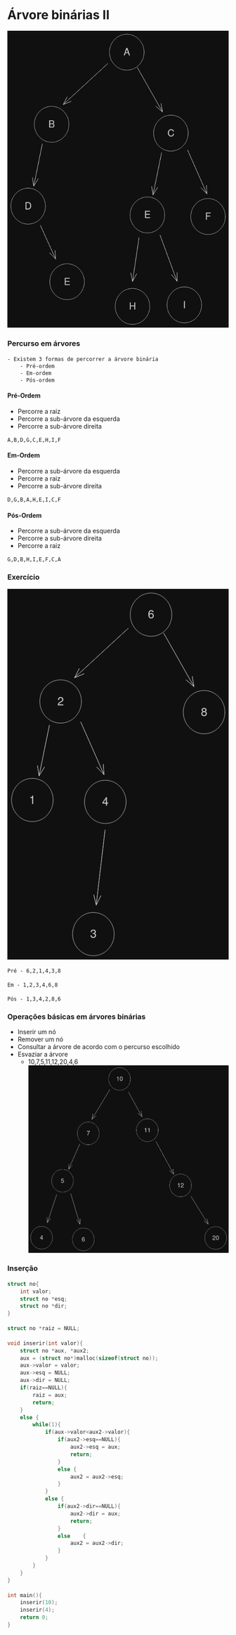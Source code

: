 # Árvore binárias II

![Representação](./ED0.png)

### Percurso em árvores
	- Existem 3 formas de percorrer a árvore binária
		- Pré-ordem
		- Em-ordem
		- Pós-ordem

#### Pré-Ordem

- Percorre a raiz
- Percorre a sub-árvore da esquerda
- Percorre a sub-árvore direita

```
A,B,D,G,C,E,H,I,F
```

#### Em-Ordem

- Percorre a sub-árvore da esquerda
- Percorre a raiz
- Percorre a sub-árvore direita

```
D,G,B,A,H,E,I,C,F
```

#### Pós-Ordem

- Percorre a sub-árvore da esquerda
- Percorre a sub-árvore direita
- Percorre a raiz

```
G,D,B,H,I,E,F,C,A
```

### Exercício

![Exercício1](./ED1.png)

```
Pré - 6,2,1,4,3,8

Em - 1,2,3,4,6,8

Pós - 1,3,4,2,8,6
```

### Operações básicas em árvores binárias

- Inserir um nó
- Remover um nó
- Consultar a árvore de acordo com o percurso escolhido
- Esvaziar a árvore
	- 10,7,5,11,12,20,4,6
![Representação](./ED2.png)

### Inserção

```c
struct no{
	int valor;
	struct no *esq;
	struct no *dir;
}

struct no *raiz = NULL;

void inserir(int valor){
	struct no *aux, *aux2;
	aux = (struct no*)malloc(sizeof(struct no));
	aux->valor = valor;
	aux->esq = NULL;
	aux->dir = NULL;
	if(raiz==NULL){
		raiz = aux;
		return;
	}
	else {
		while(1){
			if(aux->valor<aux2->valor){
				if(aux2->esq==NULL){
					aux2->esq = aux;
					return;
				}
				else {
					aux2 = aux2->esq;
				}
			}
			else {
				if(aux2->dir==NULL){
					aux2->dir = aux;
					return;
				}
				else 	{
					aux2 = aux2->dir;
				}
			}
		}
	}
}

int main(){
	inserir(10);
	inserir(4);
	return 0;
}
```
